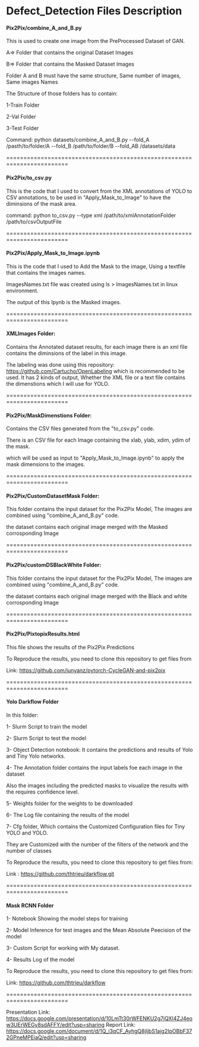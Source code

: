# Defect_Detection Files Description

#### Pix2Pix/combine_A_and_B.py

This is used to create one image from the PreProcessed Dataset of GAN.

A=> Folder that contains the original Dataset Images

B=> Folder that contains the Masked Dataset Images

Folder A and B must have the same structure, Same number of images, Same images Names

The Structure of those folders has to contain:

1-Train Folder

2-Val Folder

3-Test Folder

Command:
python datasets/combine_A_and_B.py --fold_A /pasth/to/folder/A --fold_B /path/to/folder/B --fold_AB /datasets/data

========================================================================

#### Pix2Pix/to_csv.py

This is the code that I used to convert from the XML annotations of YOLO to CSV annotations, to be used in "Apply_Mask_to_Image" to have the diminsions of the mask area.


command:
python to_csv.py --type xml /path/to/xmlAnnotationFolder /path/to/csvOutputFile

========================================================================

#### Pix2Pix/Apply_Mask_to_Image.ipynb

This is the code that I used to Add the Mask to the image, Using a textfile that contains the images names.

ImagesNames.txt file was created using ls > ImagesNames.txt in linux environment.

The output of this Ipynb is the Masked images.

========================================================================

#### XMLImages Folder:

Contains the Annotated dataset results, for each image there is an xml file contains the diminsions of the label in this image.

The labeling was done using this repository: https://github.com/Cartucho/OpenLabeling which is recommended to be used. It has 2 kinds of output, Whether the XML file or a text file contains the dimenstions which I will use for YOLO.

========================================================================

#### Pix2Pix/MaskDimenstions Folder:

Contains the CSV files generated from the "to_csv.py" code.

There is an CSV file for each Image containing the xlab, ylab, xdim, ydim of the mask.

which will be used as input to "Apply_Mask_to_Image.ipynb" to apply the mask dimensions to the images.

========================================================================

#### Pix2Pix/CustomDatasetMask Folder:

This folder contains the input dataset for the Pix2Pix Model, The images are combined using "combine_A_and_B.py" code. 

the dataset contains each original image merged with the Masked corrosponding Image

========================================================================

#### Pix2Pix/customDSBlackWhite Folder:

This folder contains the input dataset for the Pix2Pix Model, The images are combined using "combine_A_and_B.py" code. 

the dataset contains each original image merged with the Black and white corrosponding Image

========================================================================

#### Pix2Pix/PixtopixResults.html

This file shows the results of the Pix2Pix Predictions 

To Reproduce the results, you need to clone this repository to get files from

Link: https://github.com/junyanz/pytorch-CycleGAN-and-pix2pix

========================================================================

#### Yolo Darkflow Folder

In this folder:

1- Slurm Script to train the model

2- Slurm Script to test the model

3- Object Detection notebook: It contains the predictions and results of Yolo and Tiny Yolo networks.

4- The Annotation folder contains the input labels foe each image in the dataset

   Also the images including the predicted masks to visualize the results with the requires confidence level.

5- Weights folder for the weights to be downloaded 

6- The Log file containing the results of the model

7- Cfg folder, Which contains the Customized Configuration files for Tiny YOLO and YOLO. 

   They are Customized with the number of the filters of the network and the number of classes

To Reproduce the results, you need to clone this repository to get files from:

Link : https://github.com/thtrieu/darkflow.git

========================================================================

#### Mask RCNN Folder

1- Notebook Showing the model steps for training

2- Model Inference for test images and the Mean Absolute Peecision of the model

3- Custom Script for working with My dataset.

4- Results Log of the model

To Reproduce the results, you need to clone this repository to get files from:

Link: https://github.com/thtrieu/darkflow

========================================================================

Presentation Link: https://docs.google.com/presentation/d/10LmTt30rWFENKU2g7jQXI4ZJ4eow3UErWEGy8sdAFFY/edit?usp=sharing
Report Link: https://docs.google.com/document/d/1Q_i3qCF_AyhgQ8jljbS1ajg2IpOBbF372GPneMPEiaQ/edit?usp=sharing


